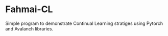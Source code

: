 # Fahmai-CL
Simple program to demonstrate Continual Learning stratiges using Pytorch and Avalanch libraries.
